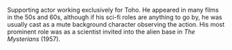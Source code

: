 <!-- Soji Ubukata -->

Supporting actor working exclusively for Toho. He appeared in many films in the 50s and 60s, although if his sci-fi roles are anything to go by, he was usually cast as a mute background character observing the action. His most prominent role was as a scientist invited into the alien base in _The Mysterians_ (1957).